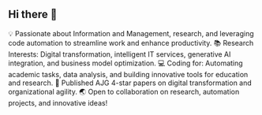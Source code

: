 ## Hi there 👋
💡 Passionate about Information and Management, research, and leveraging code automation to streamline work and enhance productivity.
📚 Research Interests: Digital transformation, intelligent IT services, generative AI integration, and business model optimization.
💻 Coding for: Automating academic tasks, data analysis, and building innovative tools for education and research.
🌟 Published AJG 4-star papers on digital transformation and organizational agility.
🌏 Open to collaboration on research, automation projects, and innovative ideas!
